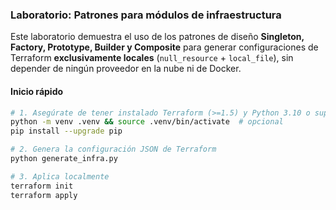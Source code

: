 ### Laboratorio: Patrones para módulos de infraestructura

Este laboratorio demuestra el uso de los patrones de diseño **Singleton, Factory, Prototype, Builder y Composite** para generar configuraciones de Terraform **exclusivamente locales** (`null_resource` + `local_file`), sin depender de ningún proveedor en la nube ni de Docker.

#### Inicio rápido

```bash
# 1. Asegúrate de tener instalado Terraform (>=1.5) y Python 3.10 o superior.
python -m venv .venv && source .venv/bin/activate  # opcional
pip install --upgrade pip

# 2. Genera la configuración JSON de Terraform
python generate_infra.py

# 3. Aplica localmente
terraform init
terraform apply
````

